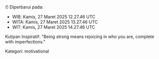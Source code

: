 ⏰ Diperbarui pada:
- WIB: Kamis, 27 Maret 2025 12.27.46 UTC
- WITA: Kamis, 27 Maret 2025 13.27.46 UTC
- WIT: Kamis, 27 Maret 2025 14.27.46 UTC

Kutipan Inspiratif:
"Being strong means rejoicing in who you are, complete with imperfections."


Kategori: motivational

